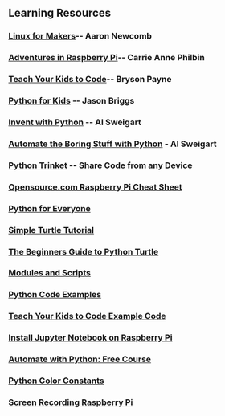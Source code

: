 ## Learning Resources

### [Linux for Makers](https://www.amazon.com/dp/1680451839/ref=cm_sw_r_cp_ep_dp_cZk6Bb5E9XZWR)-- Aaron Newcomb

### [Adventures in Raspberry Pi](https://www.amazon.com/Adventures-Raspberry-Carrie-Anne-Philbin/dp/1119269067/ref=tmm_pap_swatch_0?_encoding=UTF8&qid=&sr=)-- Carrie Anne Philbin

### [Teach Your Kids to Code](https://www.amazon.com/dp/1593276141/ref=cm_sw_r_cp_ep_dp_F1k6BbAXS5268)-- Bryson Payne

### [Python for Kids](https://www.amazon.com/dp/B00ADX21Z6/ref=cm_sw_em_r_mt_dp_U_fqhSDbFGRZZJ2) -- Jason Briggs

### [Invent with Python](https://inventwithpython.com/) -- Al Sweigart

### [Automate the Boring Stuff with Python](https://automatetheboringstuff.com/) - Al Sweigart

### [Python Trinket](https://trinket.io/python) -- Share Code from any Device

### [Opensource.com Raspberry Pi Cheat Sheet](https://opensource.com/downloads/getting-started-raspberry-pi-cheat-sheet)

### [Python for Everyone](https://www.py4e.com/lessons)

### [Simple Turtle Tutorial](https://github.com/asweigart/simple-turtle-tutorial-for-python/blob/master/simple_turtle_tutorial.md)

### [The Beginners Guide to Python Turtle](https://realpython.com/beginners-guide-python-turtle/)

### [Modules and Scripts](https://www.pythonmorsels.com/topics/module-vs-script/)

### [Python Code Examples](https://github.com/geekcomputers/Python)

### [Teach Your Kids to Code Example Code](https://teachyourkidstocode.com/downloads.html)

### [Install Jupyter Notebook on Raspberry Pi](https://www.instructables.com/Jupyter-Notebook-on-Raspberry-Pi/)

### [Automate with Python: Free Course](https://youtu.be/PXMJ6FS7llk)

### [Python Color Constants](https://www.webucator.com/article/python-color-constants-module/)


### [Screen Recording Raspberry Pi](https://www.hackster.io/sb-components/screen-recording-in-raspberry-pi-in-7-easy-steps-2192ef)



